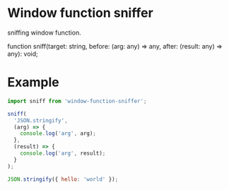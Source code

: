# Window function sniffer

sniffing window function.

function sniff(target: string, before: (arg: any) => any, after: (result: any) => any): void;

# Example

```javascript
import sniff from 'window-function-sniffer';

sniff(
  'JSON.stringify',
  (arg) => {
    console.log('arg', arg);
  },
  (result) => {
    console.log('arg', result);
  }
);

JSON.stringify({ hello: 'world' });
```
